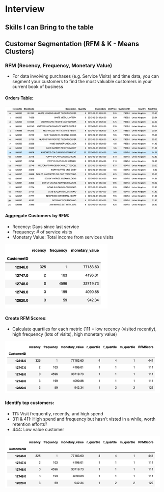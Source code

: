 # Interview

## Skills I can Bring to the table

## Customer Segmentation (RFM & K - Means Clusters)

### RFM (Recency, Frequency, Monetary Value)

* For data involving purchases (e.g. Service Visits) and time data, you can segment your customers to find the most valuable customers in your current book of business

#### Orders Table:

![orders](/images/orders.png)

#### Aggregate Customers by RFM:
* Recency: Days since last service
* Frequency: # of service visits
* Monetary Value: Total income from services visits

![aggregate](/images/aggregate.png)

#### Create RFM Scores:
* Calculate quartiles for each metric (111 = low recency (visited recently), high frequency (lots of visits), high monetary value)

![rfmscores](/images/rfmscores.png)

#### Identify top customers:
* 111: Visit frequently, recently, and high spend
* 311 & 411: High spend and frequency but hasn't visted in a while, worth retention efforts?
* 444: Low value customer

![rfmscores](/images/rfmscores.png)
